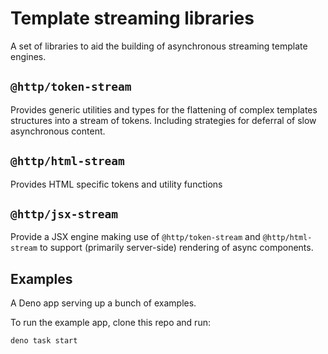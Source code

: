 # Template streaming libraries

A set of libraries to aid the building of asynchronous streaming template
engines.

## `@http/token-stream`

Provides generic utilities and types for the flattening of complex templates
structures into a stream of tokens. Including strategies for deferral of slow
asynchronous content.

## `@http/html-stream`

Provides HTML specific tokens and utility functions

## `@http/jsx-stream`

Provide a JSX engine making use of `@http/token-stream` and `@http/html-stream`
to support (primarily server-side) rendering of async components.

## Examples

A Deno app serving up a bunch of examples.

To run the example app, clone this repo and run:

```sh
deno task start
```

